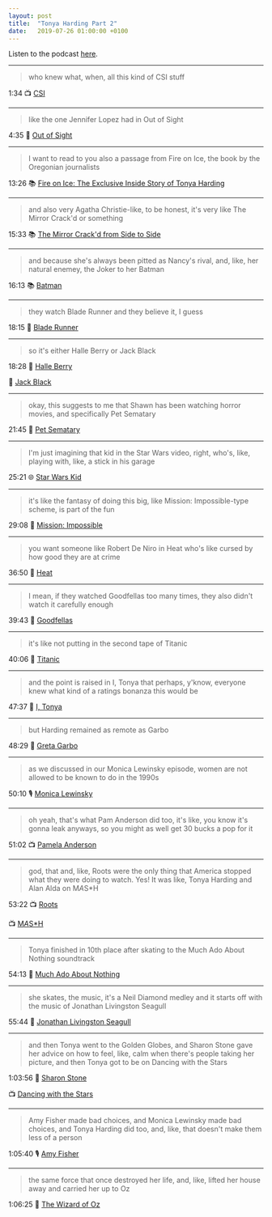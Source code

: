 ```yaml
---
layout: post
title:  "Tonya Harding Part 2"
date:   2019-07-26 01:00:00 +0100
---
```

Listen to the podcast [here](https://podcasts.apple.com/us/podcast/tonya-harding-part-2/id1380008439?i=1000465289880).

----

> who knew what, when, all this kind of CSI stuff

1:34 📺 [CSI](https://en.wikipedia.org/wiki/CSI:_Crime_Scene_Investigation)

----

> like the one Jennifer Lopez had in Out of Sight

4:35 🎥 [Out of Sight](https://en.wikipedia.org/wiki/Out_of_Sight)

----

> I want to read to you also a passage from Fire on Ice, the book by the Oregonian journalists

13:26 📚 [Fire on Ice: The Exclusive Inside Story of Tonya Harding](https://books.google.com/books/about/Fire_on_Ice.html?id=4R06DwAAQBAJ)

----

> and also very Agatha Christie-like, to be honest, it's very like The Mirror Crack'd or something

15:33 📚 [The Mirror Crack'd from Side to Side](https://en.wikipedia.org/wiki/The_Mirror_Crack%27d_from_Side_to_Side)

----

> and because she's always been pitted as Nancy's rival, and, like, her natural enemey, the Joker to her Batman

16:13 📚 [Batman](https://en.wikipedia.org/wiki/Batman)

----

> they watch Blade Runner and they believe it, I guess

18:15 🎥 [Blade Runner](https://en.wikipedia.org/wiki/Blade_Runner)

----

> so it's either Halle Berry or Jack Black

18:28 🎥 [Halle Berry](https://en.wikipedia.org/wiki/Halle_Berry)

🎥 [Jack Black](https://en.wikipedia.org/wiki/Jack_Black)

----

> okay, this suggests to me that Shawn has been watching horror movies, and specifically Pet Sematary

21:45 🎥 [Pet Sematary](https://en.wikipedia.org/wiki/Pet_Sematary_(1989_film))

----

> I'm just imagining that kid in the Star Wars video, right, who's, like, playing with, like, a stick in his garage

25:21 🌐 [Star Wars Kid](https://en.wikipedia.org/wiki/Star_Wars_Kid)

----

> it's like the fantasy of doing this big, like Mission: Impossible-type scheme, is part of the fun

29:08 🎥 [Mission: Impossible](https://en.wikipedia.org/wiki/Mission:_Impossible_(film_series))

----

> you want someone like Robert De Niro in Heat who's like cursed by how good they are at crime

36:50 🎥 [Heat](https://en.wikipedia.org/wiki/Heat_(1995_film))

----

> I mean, if they watched Goodfellas too many times, they also didn't watch it carefully enough

39:43 🎥 [Goodfellas](https://en.wikipedia.org/wiki/Goodfellas)

----

> it's like not putting in the second tape of Titanic

40:06 🎥 [Titanic](https://en.wikipedia.org/wiki/Titanic_(1997_film))

----

> and the point is raised in I, Tonya that perhaps, y'know, everyone knew what kind of a ratings bonanza this would be

47:37 🎥 [I, Tonya](https://en.wikipedia.org/wiki/I,_Tonya)

----

> but Harding remained as remote as Garbo

48:29 🎥 [Greta Garbo](https://en.wikipedia.org/wiki/Greta_Garbo)

----

> as we discussed in our Monica Lewinsky episode, women are not allowed to be known to do in the 1990s

50:10 🎙️ [Monica Lewinsky](/2018/06/02/monica-lewinsky.html)

----

> oh yeah, that's what Pam Anderson did too, it's like, you know it's gonna leak anyways, so you might as well get 30 bucks a pop for it

51:02 📺 [Pamela Anderson](https://en.wikipedia.org/wiki/Pamela_Anderson)

----

> god, that and, like, Roots were the only thing that America stopped what they were doing to watch. Yes! It was like, Tonya Harding and Alan Alda on M*A*S*H

53:22 📺 [Roots](https://en.wikipedia.org/wiki/Roots_(1977_miniseries))

📺 [M*A*S*H](https://en.wikipedia.org/wiki/M*A*S*H_(TV_series))

----

> Tonya finished in 10th place after skating to the Much Ado About Nothing soundtrack

54:13 🎥 [Much Ado About Nothing](https://en.wikipedia.org/wiki/Much_Ado_About_Nothing_(1993_film)#Soundtrack)

----

> she skates, the music, it's a Neil Diamond medley and it starts off with the music of Jonathan Livingston Seagull

55:44 🎥 [Jonathan Livingston Seagull](https://en.wikipedia.org/wiki/Jonathan_Livingston_Seagull_(soundtrack))

----

> and then Tonya went to the Golden Globes, and Sharon Stone gave her advice on how to feel, like, calm when there's people taking her picture, and then Tonya got to be on Dancing with the Stars

1:03:56 🎥 [Sharon Stone](https://en.wikipedia.org/wiki/Sharon_Stone)

📺 [Dancing with the Stars](https://en.wikipedia.org/wiki/Dancing_with_the_Stars_(American_TV_series))

----

> Amy Fisher made bad choices, and Monica Lewinsky made bad choices, and Tonya Harding did too, and, like, that doesn't make them less of a person

1:05:40 🎙️ [Amy Fisher](/2018/12/03/amy-fisher.html)

----

> the same force that once destroyed her life, and, like, lifted her house away and carried her up to Oz

1:06:25 🎥 [The Wizard of Oz](https://en.wikipedia.org/wiki/The_Wizard_of_Oz_(1939_film))
